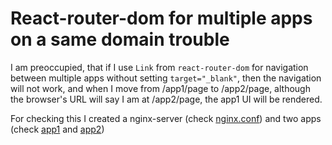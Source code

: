 # React-router-dom for multiple apps on a same domain trouble

I am preoccupied, that if I use `Link` from `react-router-dom` for navigation between multiple apps without setting `target="_blank"`, then the navigation will not work, and when I move from /app1/page to /app2/page, although the browser's URL will say I am at /app2/page, the app1 UI will be rendered.

For checking this I created a nginx-server (check [nginx.conf](./nginx.conf)) and two apps (check [app1](./packages/app1) and [app2](./packages/app2))
